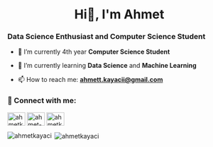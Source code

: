 <h1 align ="center"> Hi👋, I'm Ahmet </h1>

<h3> Data Science Enthusiast and Computer Science Student </h3>


- 🔭 I’m currently 4th year **Computer Science Student**

- 🌱 I’m currently learning **Data Science** and **Machine Learning**

- 📫 How to reach me: **ahmett.kayacii@gmail.com** 


<h3 align="left"> 🤝 Connect with me:</h3>
<p align="left">
<a href="https://linkedin.com/in/ahmetkayaci" target="blank"><img align="center" src="file://C:/Users/kayaci/Downloads/icons8-medium-monogram.svg" alt="ahmetkayaci" height="30" width="40" /></a>
<a href="https://ahmetkayaci.medium.com/" target="blank"><img align="center" src="https://cdn.jsdelivr.net/npm/simple-icons@3.0.1/icons/medium.svg" alt="ahmet-kayaci" height="30" width="40" /></a>
<a href="https://kaggle.com/ahmetkayaci" target="blank"><img align="center" src="https://cdn.jsdelivr.net/npm/simple-icons@3.0.1/icons/kaggle.svg" alt="ahmetkayaci" height="30" width="40" /></a></p>


<p><img align="left" src="https://github-readme-stats.vercel.app/api/top-langs?username=ahmetkayaci&show_icons=true&theme=dark&locale=en&layout=compact" alt="ahmetkayaci" /></p>
<p>&nbsp;<img align="center" src="https://github-readme-stats.vercel.app/api?username=ahmetkayaci&show_icons=true&theme=dark&locale=en" alt="ahmetkayaci" /></p>

